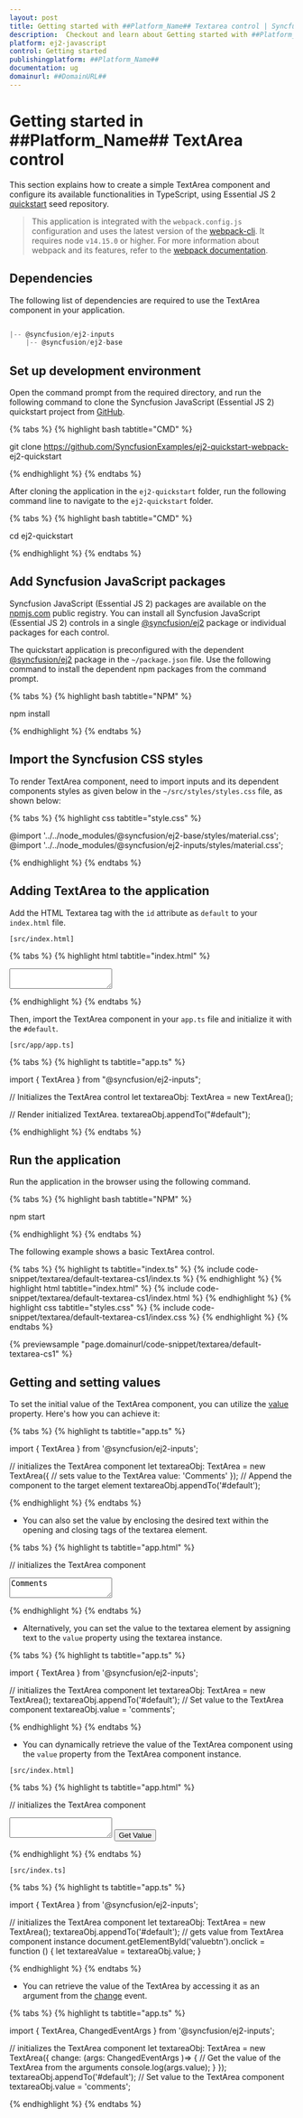 ```yaml
---
layout: post
title: Getting started with ##Platform_Name## Textarea control | Syncfusion
description:  Checkout and learn about Getting started with ##Platform_Name## Textarea control of Syncfusion Essential JS 2 and more details.
platform: ej2-javascript
control: Getting started 
publishingplatform: ##Platform_Name##
documentation: ug
domainurl: ##DomainURL##
---
```


# Getting started in ##Platform_Name## TextArea control

This section explains how to create a simple TextArea component and configure its available functionalities in TypeScript, using Essential JS 2 [quickstart](https://github.com/SyncfusionExamples/ej2-quickstart-webpack-) seed repository.

> This application is integrated with the `webpack.config.js` configuration and uses the latest version of the [webpack-cli](https://webpack.js.org/api/cli/#commands). It requires node `v14.15.0` or higher. For more information about webpack and its features, refer to the [webpack documentation](https://webpack.js.org/guides/getting-started/).


## Dependencies

The following list of dependencies are required to use the TextArea component in your application.

```js

|-- @syncfusion/ej2-inputs
    |-- @syncfusion/ej2-base

```

## Set up development environment

Open the command prompt from the required directory, and run the following command to clone the Syncfusion JavaScript (Essential JS 2) quickstart project from [GitHub](https://github.com/SyncfusionExamples/ej2-quickstart-webpack-).

{% tabs %}
{% highlight bash tabtitle="CMD" %}

git clone https://github.com/SyncfusionExamples/ej2-quickstart-webpack- ej2-quickstart

{% endhighlight %}
{% endtabs %}

After cloning the application in the `ej2-quickstart` folder, run the following command line to navigate to the `ej2-quickstart` folder.

{% tabs %}
{% highlight bash tabtitle="CMD" %}

cd ej2-quickstart

{% endhighlight %}
{% endtabs %}

## Add Syncfusion JavaScript packages

Syncfusion JavaScript (Essential JS 2) packages are available on the [npmjs.com](https://www.npmjs.com/~syncfusionorg) public registry. You can install all Syncfusion JavaScript (Essential JS 2) controls in a single [@syncfusion/ej2](https://www.npmjs.com/package/@syncfusion/ej2) package or individual packages for each control.

The quickstart application is preconfigured with the dependent [@syncfusion/ej2](https://www.npmjs.com/package/@syncfusion/ej2) package in the `~/package.json` file. Use the following command to install the dependent npm packages from the command prompt.

{% tabs %}
{% highlight bash tabtitle="NPM" %}

npm install

{% endhighlight %}
{% endtabs %}

## Import the Syncfusion CSS styles

To render TextArea component, need to import inputs and its dependent components styles as given below in the `~/src/styles/styles.css` file, as shown below: 

{% tabs %}
{% highlight css tabtitle="style.css" %}

@import '../../node_modules/@syncfusion/ej2-base/styles/material.css';
@import '../../node_modules/@syncfusion/ej2-inputs/styles/material.css';

{% endhighlight %}
{% endtabs %}

## Adding TextArea to the application

Add the HTML Textarea tag with the `id` attribute as `default` to your `index.html` file.

`[src/index.html]`

{% tabs %}
{% highlight html tabtitle="index.html" %}

<!DOCTYPE html>
<html lang="en">

<head>
    <title>Essential JS 2 TextArea</title>
    <meta charset="utf-8" />
    <meta name="viewport" content="width=device-width, initial-scale=1.0" />
    <meta name="description" content="Essential JS 2 TextArea Components" />
    <meta name="author" content="Syncfusion" />
    <link href="index.css" rel="stylesheet" />
    <link href="https://cdn.syncfusion.com/ej2/20.3.56/ej2-base/styles/material.css" rel="stylesheet" />
    <link href="https://cdn.syncfusion.com/ej2/20.3.56/ej2-inputs/styles/material.css" rel="stylesheet" />
    <script src="https://cdnjs.cloudflare.com/ajax/libs/systemjs/0.19.38/system.js"></script>
    <script src="systemjs.config.js"></script>
</head>

<body>
    <div>
        <!--Element to render the TextArea control-->
        <textarea id="default"></textarea>
    </div>
</body>

</html>

{% endhighlight %}
{% endtabs %}

Then, import the TextArea component in your `app.ts` file and initialize it with the `#default`.

`[src/app/app.ts]`

{% tabs %}
{% highlight ts tabtitle="app.ts" %}

import { TextArea } from "@syncfusion/ej2-inputs";

// Initializes the TextArea control
let textareaObj: TextArea = new TextArea();

// Render initialized TextArea.
textareaObj.appendTo("#default");

{% endhighlight %}
{% endtabs %}

## Run the application

Run the application in the browser using the following command.

{% tabs %}
{% highlight bash tabtitle="NPM" %}

npm start

{% endhighlight %}
{% endtabs %}

The following example shows a basic TextArea control.

{% tabs %}
{% highlight ts tabtitle="index.ts" %}
{% include code-snippet/textarea/default-textarea-cs1/index.ts %}
{% endhighlight %}
{% highlight html tabtitle="index.html" %}
{% include code-snippet/textarea/default-textarea-cs1/index.html %}
{% endhighlight %}
{% highlight css tabtitle="styles.css" %}
{% include code-snippet/textarea/default-textarea-cs1/index.css %}
{% endhighlight %}
{% endtabs %}
        
{% previewsample "page.domainurl/code-snippet/textarea/default-textarea-cs1" %}


## Getting and setting values

To set the initial value of the TextArea component, you can utilize the [value](../api/textarea/#value) property. Here's how you can achieve it:

{% tabs %}
{% highlight ts tabtitle="app.ts" %}

import { TextArea } from '@syncfusion/ej2-inputs';

// initializes the TextArea component
let textareaObj: TextArea = new TextArea({
        // sets value to the TextArea
        value: 'Comments'
});
// Append the component to the target element
textareaObj.appendTo('#default');

{% endhighlight %}
{% endtabs %}

* You can also set the value by enclosing the desired text within the opening and closing tags of the textarea element.

{% tabs %}
{% highlight ts tabtitle="app.html" %}

// initializes the TextArea component
<textarea id="default">Comments</textarea>

{% endhighlight %}
{% endtabs %}

* Alternatively, you can set the value to the textarea element by assigning text to the `value` property using the textarea instance.

{% tabs %}
{% highlight ts tabtitle="app.ts" %}

import { TextArea } from '@syncfusion/ej2-inputs';

// initializes the TextArea component
let textareaObj: TextArea = new TextArea();
textareaObj.appendTo('#default');
// Set value to the TextArea component
textareaObj.value = 'comments';

{% endhighlight %}
{% endtabs %}

* You can dynamically retrieve the value of the TextArea component using the `value` property from the TextArea component instance.

`[src/index.html]`

{% tabs %}
{% highlight ts tabtitle="app.html" %}

// initializes the TextArea component
<div>
    <textarea id="default"></textarea>
    <button id="valuebtn">Get Value</button>
</div>

{% endhighlight %}
{% endtabs %}

`[src/index.ts]`

{% tabs %}
{% highlight ts tabtitle="app.ts" %}

import { TextArea } from '@syncfusion/ej2-inputs';

// initializes the TextArea component
let textareaObj: TextArea = new TextArea();
textareaObj.appendTo('#default');
// gets value from TextArea component instance
document.getElementById('valuebtn').onclick = function () {
    let textareaValue = textareaObj.value;
}

{% endhighlight %}
{% endtabs %}

* You can retrieve the value of the TextArea by accessing it as an argument from the [change](../api/textarea/#change) event.

{% tabs %}
{% highlight ts tabtitle="app.ts" %}

import { TextArea, ChangedEventArgs } from '@syncfusion/ej2-inputs';

// initializes the TextArea component
let textareaObj: TextArea = new TextArea({
    change: (args: ChangedEventArgs )=> {
       // Get the value of the TextArea from the arguments
       console.log(args.value);
    }
});
textareaObj.appendTo('#default');
// Set value to the TextArea component
textareaObj.value = 'comments';

{% endhighlight %}
{% endtabs %}
